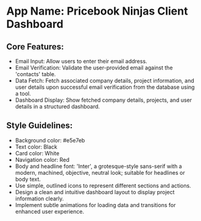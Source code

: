 # **App Name**: Pricebook Ninjas Client Dashboard

## Core Features:

- Email Input: Allow users to enter their email address.
- Email Verification: Validate the user-provided email against the 'contacts' table.
- Data Fetch: Fetch associated company details, project information, and user details upon successful email verification from the database using a tool.
- Dashboard Display: Show fetched company details, projects, and user details in a structured dashboard.

## Style Guidelines:

- Background color: #e5e7eb
- Text color: Black
- Card color: White
- Navigation color: Red
- Body and headline font: 'Inter', a grotesque-style sans-serif with a modern, machined, objective, neutral look; suitable for headlines or body text.
- Use simple, outlined icons to represent different sections and actions.
- Design a clean and intuitive dashboard layout to display project information clearly.
- Implement subtle animations for loading data and transitions for enhanced user experience.
